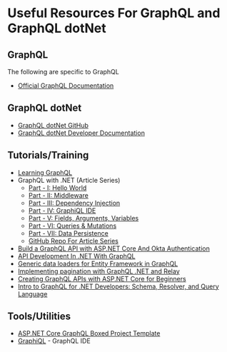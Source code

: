 # Useful Resources For GraphQL and GraphQL dotNet

## GraphQL
The following are specific to GraphQL

- [Official GraphQL Documentation](https://graphql.org/)

## GraphQL dotNet

- [GraphQL dotNet GitHub](https://github.com/graphql-dotnet/graphql-dotnet)
- [GraphQL dotNet Developer Documentation](https://graphql-dotnet.github.io/docs/getting-started/introduction)

## Tutorials/Training

- [Learning GraphQL](https://www.linkedin.com/learning/learning-graphql)
- GraphQL with .NET (Article Series)
    - [Part - I: Hello World](https://fiyazhasan.me/graphql-with-net-core-part-i/)
    - [Part - II: Middleware](https://fiyazhasan.me/graphql-with-net-core-part-ii-middleware/)
    - [Part - III: Dependency Injection](https://fiyazhasan.me/graphql-with-net-core-part-iii-dependency-injection/)
    - [Part - IV: GraphiQL IDE](https://fiyazhasan.me/graphql-with-net-core-part-iv-graphiql-ide/)
    - [Part - V: Fields, Arguments, Variables](https://fiyazhasan.me/graphql-with-net-core-part-v-fields-arguments-variables/)
    - [Part - VI: Queries & Mutations](https://fiyazhasan.me/graphql-with-net-core-part-vi-queries-and-mutations/)
    - [Part - VII: Data Persistence](https://fiyazhasan.me/graphql-with-net-core-part-vii-data-persistence/)
    - [GitHub Repo For Article Series](https://github.com/fiyazbinhasan/GraphQLCore/tree/master)
- [Build a GraphQL API with ASP.NET Core And Okta Authentication](https://developer.okta.com/blog/2019/04/16/graphql-api-with-aspnetcore)
- [API Development In .NET With GraphQL](https://www.linkedin.com/learning/api-development-in-dot-net-with-graphql)
- [Generic data loaders for Entity Framework in GraphQL](https://corstianboerman.com/posts/2019-02-12/generic-data-loaders-for-entity-framework-in-graphql.html)
- [Implementing pagination with GraphQL .NET and Relay](https://corstianboerman.com/2019-03-08/implementing-pagination-with-graphql-net-and-relay.html)
- [Creating GraphQL APIs with ASP.NET Core for Beginners](https://www.udemy.com/course/creating-graphql-apis-with-aspnet-core-for-beginners/)
- [Intro to GraphQL for .NET Developers: Schema, Resolver, and Query Language](https://www.codemag.com/Article/1909061/Intro-to-GraphQL-for-.NET-Developers-Schema-Resolver-and-Query-Language)


## Tools/Utilities

- [ASP.NET Core GraphQL Boxed Project Template](https://github.com/Dotnet-Boxed/Templates/blob/master/Docs/GraphQL.md)
- [GraphiQL](https://github.com/graphql/graphiql) - GraphQL IDE